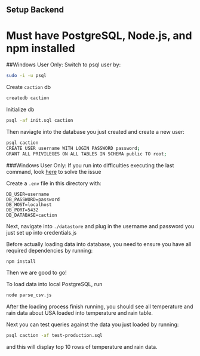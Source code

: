 ## Setup Backend

# Must have PostgreSQL, Node.js, and npm installed

##Windows User Only: Switch to psql user by:
```bash
sudo -i -u psql
```

Create `caction` db
```bash
createdb caction
```

Initialize db
```bash
psql -af init.sql caction
```

Then naviagte into the database you just created and create a new user:
```bash
psql caction
CREATE USER username WITH LOGIN PASSWORD password;
GRANT ALL PRIVILEGES ON ALL TABLES IN SCHEMA public TO root;
```
###Windows User Only: If you run into difficulties executing the last command, look [here](https://gist.github.com/AtulKsol/4470d377b448e56468baef85af7fd614) to solve the issue

Create a `.env` file in this directory with:
```
DB_USER=username
DB_PASSWORD=password
DB_HOST=localhost
DB_PORT=5432
DB_DATABASE=caction
```

Next, navigate into ```./datastore``` and plug in the username and password you just set up into credentials.js

Before actually loading data into database, you need to ensure you have all required dependencies by running:
```bash
npm install
```
Then we are good to go!

To load data into local PostgreSQL, run
```bash
node parse_csv.js
```

After the loading process finish running, you should see all temperature and rain data about USA loaded into temperature and rain table.

Next you can test queries against the data you just loaded by running:

```bash
psql caction -af test-production.sql
```
and this will display top 10 rows of temperature and rain data.
